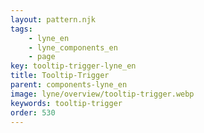 ```yaml
---
layout: pattern.njk
tags: 
    - lyne_en
    - lyne_components_en
    - page
key: tooltip-trigger-lyne_en
title: Tooltip-Trigger
parent: components-lyne_en
image: lyne/overview/tooltip-trigger.webp
keywords: tooltip-trigger
order: 530
---
```

